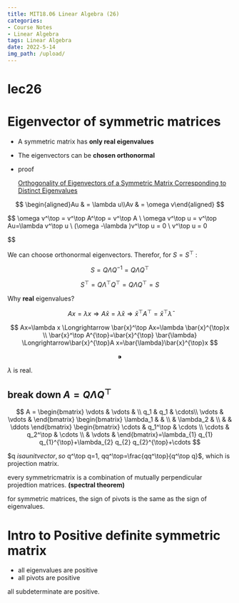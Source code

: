 ```yaml
---
title: MIT18.06 Linear Algebra (26)
categories:
- Course Notes
- Linear Algebra
tags: Linear Algebra
date: 2022-5-14
img_path: /upload/
---
```


# lec26

# Eigenvector of symmetric matrices

- A symmetric matrix has **only real eigenvalues**
- The eigenvectors can be **chosen orthonormal**
- proof
    
    [Orthogonality of Eigenvectors of a Symmetric Matrix Corresponding to Distinct Eigenvalues](https://yutsumura.com/orthogonality-of-eigenvectors-of-a-symmetric-matrix-corresponding-to-distinct-eigenvalues/)
    

$$
\begin{aligned}Au & = \lambda u\\Av & = \omega v\end{aligned}
$$

$$
\omega v^\top = v^\top A^\top = v^\top A \\
\omega v^\top u = v^\top Au=\lambda v^\top u \\
(\omega -\lambda )v^\top u = 0 \\
v^\top u = 0

$$

We can choose orthonormal eigenvectors. Therefor, for $S=S^\top$ :

$$
S=Q \Lambda Q^{-1}=Q \Lambda Q^\top
$$

$$
S^\top=Q \Lambda^\top Q^\top=Q\Lambda Q^\top=S
$$

Why **real** eigenvalues?

$$
Ax=\lambda x\Longrightarrow A\bar{x}=\bar{\lambda }\bar{x}\Longrightarrow\bar{x}^{\top} A^{\top}=\bar{x}^{\top} \bar{\lambda}
$$

$$
Ax=\lambda x \Longrightarrow \bar{x}^\top Ax=\lambda \bar{x}^{\top}x \\
\bar{x}^\top A^{\top}=\bar{x}^{\top} \bar{\lambda} \Longrightarrow\bar{x}^{\top}A x=\bar{\lambda}\bar{x}^{\top}x
$$

$$
⁍
$$

$\lambda$ is real.

## break down $A=Q\Lambda Q^\top$ 

$$
A = 
\begin{bmatrix}
 \vdots & \vdots & \\
 q_1 & q_1 & \cdots\\
 \vdots & \vdots &
\end{bmatrix}
\begin{bmatrix}
 \lambda_1 &  & \\
  & \lambda_2 & \\
  &  & \ddots
\end{bmatrix}
\begin{bmatrix}
 \cdots & q_1^\top & \cdots \\
 \cdots & q_2^\top & \cdots \\
  & \vdots &
\end{bmatrix}=\lambda_{1} q_{1} q_{1}^{\top}+\lambda_{2} q_{2} q_{2}^{\top}+\cdots
$$

$q $is a unit vector, so$ q^\top q=1, qq^\top=\frac{qq^\top}{q^\top q}$, which is projection matrix.

every symmetricmatrix is a combination of mutually perpendicular projedtion matrices. **(spectral theorem)**

for symmetric matrices, the sign of pivots is the same as the sign of eigenvalues.

# Intro to Positive definite symmetric matrix

- all eigenvalues are positive
- all pivots are positive

all subdeterminate are positive.